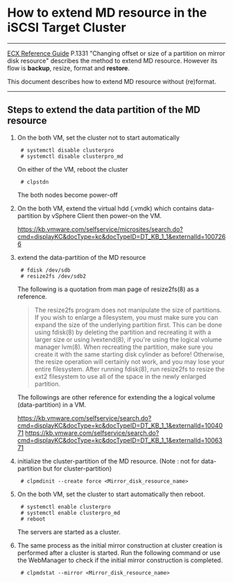 # How to extend MD resource in the iSCSI Target Cluster

----

[ECX Reference Guide][1] P.1331 "Changing offset or size of a partition on mirror disk resource" describes the method to extend MD resource. However its flow is **backup**, resize, format and **restore**.

This document describes how to extend MD resource without (re)format.

[1]:http://www.nec.com/en/global/prod/expresscluster/en/support/Linux/L33_RG_EN_05.pdf

----

## Steps to extend the data partition of the MD resource

1. On the both VM, set the cluster not to start automatically
	
		# systemctl disable clusterpro
		# systemctl disable clusterpro_md

	On either of the VM, reboot the cluster

		# clpstdn

	The both nodes become power-off

2. On the both VM, extend the virtual hdd (.vmdk) which contains data-partition by vSphere Client then power-on the VM.

	https://kb.vmware.com/selfservice/microsites/search.do?cmd=displayKC&docType=kc&docTypeID=DT_KB_1_1&externalId=1007266

3. extend the data-partition of the MD resource
	
		# fdisk /dev/sdb
		# resize2fs /dev/sdb2

	The following is a quotation from man page of resize2fs(8) as a reference.

	> The resize2fs program does not manipulate the size of partitions. If you wish to enlarge a filesystem, you must make sure you can expand the size of the underlying partition first. This can be done using fdisk(8) by deleting the partition and recreating it with a larger size or using lvextend(8), if you're using the logical volume manager lvm(8). When recreating the partition, make sure you create it with the same starting disk cylinder as before! Otherwise, the resize operation will certainly not work, and you may lose your entire filesystem. After running fdisk(8), run resize2fs to resize the ext2 filesystem to use all of the space in the newly enlarged partition.

	The followings are other reference for extending the a logical volume (data-partition) in a VM.

	https://kb.vmware.com/selfservice/search.do?cmd=displayKC&docType=kc&docTypeID=DT_KB_1_1&externalId=1004071
	https://kb.vmware.com/selfservice/search.do?cmd=displayKC&docType=kc&docTypeID=DT_KB_1_1&externalId=1006371

4. initialize the cluster-partition of the MD resource. (Note : not for data-partition but for cluster-partition)

		# clpmdinit --create force <Mirror_disk_resource_name>

5. On the both VM, set the cluster to start automatically then reboot.

		# systemctl enable clusterpro
		# systemctl enable clusterpro_md
		# reboot

	The servers are started as a cluster.

6. The same process as the initial mirror construction at cluster creation is performed after a cluster is started. Run the following command or use the WebManager to check if the initial mirror construction is completed.

		# clpmdstat --mirror <Mirror_disk_resource_name>

